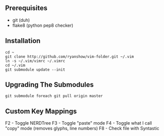 Prerequisites
-------------

- git         (duh)
- flake8      (python pep8 checker)


Installation
------------

    cd ~
    git clone http://github.com/ryanshow/vim-folder.git ~/.vim
    ln -s ~/.vim/vimrc ~/.vimrc
    cd ~/.vim
    git submodule update --init


Upgrading The Submodules
------------------------

    git submodule foreach git pull origin master


Custom Key Mappings
-------------------

F2 - Toggle NERDTree
F3 - Toggle "paste" mode
F4 - Toggle what I call "copy" mode (removes glyphs, line numbers)
F8 - Check file with Syntastic
